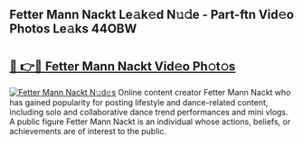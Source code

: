## Fetter Mann Nackt Le𝚊k𝚎d N𝚞𝚍e - Part-ftn Vid𝚎o Photos Le𝚊ks 44OBW

# <h2><a href="http://fb4yau.evod.top/?m=Fetter+Mann+Nackt">🔗 👉🔴 Fetter Mann Nackt Vid𝚎o Ph𝚘t𝚘s</a></h2>

[![Fetter Mann Nackt N𝚞d𝚎s](https://i.imgur.com/8V9OHl7.gif)](http://fb4yau.evod.top/?m=Fetter+Mann+Nackt)
Online content creator Fetter Mann Nackt who has gained popularity for posting lifestyle and dance-related content, including solo and collaborative dance trend performances and mini vlogs. A public figure Fetter Mann Nackt is an individual whose actions, beliefs, or achievements are of interest to the public. 
